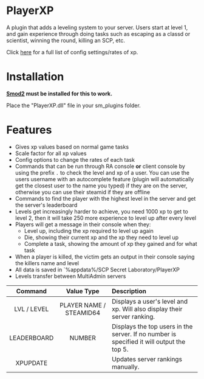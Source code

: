 # PlayerXP

A plugin that adds a leveling system to your server. Users start at level 1, and gain experience through doing tasks such as escaping as a classd or scientist, winning the round, killing an SCP, etc.

Click [here](https://github.com/Cyanox62/PlayerXP/wiki/XP-Config-Settings) for a full list of config settings/rates of xp.

# Installation

**[Smod2](https://github.com/Grover-c13/Smod2) must be installed for this to work.**

Place the "PlayerXP.dll" file in your sm_plugins folder.

# Features
* Gives xp values based on normal game tasks
* Scale factor for all xp values
* Config options to change the rates of each task
* Commands that can be run through RA console **or** client console by using the prefix `.` to check the level and xp of a user. You can use the users username with an autocomplete feature (plugin will automatically get the closest user to the name you typed) if they are on the server, otherwise you can use their steamid if they are offline
* Commands to find the player with the highest level in the server and get the server's leaderboard
* Levels get increasingly harder to achieve, you need 1000 xp to get to level 2, then it will take 250 more experience to level up after every level
* Players will get a message in their console when they:
  * Level up, including the xp required to level up again
  * Die, showing their current xp and the xp they need to level up
  * Complete a task, showing the amount of xp they gained and for what task
* When a player is killed, the victim gets an output in their console saying the killers name and level
* All data is saved in `%appdata%/SCP Secret Laboratory/PlayerXP
* Levels transfer between MultiAdmin servers

| Command        | Value Type | Description |
| :-------------: | :---------: | :------ |
| LVL / LEVEL | PLAYER NAME / STEAMID64 | Displays a user's level and xp. Will also display their server ranking. |
| LEADERBOARD | NUMBER | Displays the top users in the server. If no number is specified it will output the top 5. |
| XPUPDATE | | Updates server rankings manually. |
